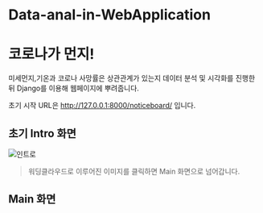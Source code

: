 # Data-anal-in-WebApplication
# 코로나가 먼지!
미세먼지,기온과 코로나 사망률은 상관관계가 있는지 데이터 분석 및 시각화를 진행한 뒤 Django를 이용해 웹페이지에 뿌려줍니다.


초기 시작 URL은 http://127.0.0.1:8000/noticeboard/ 입니다.


## 초기 Intro 화면
![인트로](https://user-images.githubusercontent.com/46741844/127413535-a4bc1560-2781-4b7f-a6b7-ceef5397b60a.PNG)
> 워딩클라우드로 이루어진 이미지를 클릭하면 Main 화면으로 넘어갑니다.

## Main 화면
